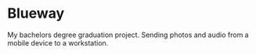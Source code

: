 # Blueway
My bachelors degree graduation project. Sending photos and audio from a mobile device to a workstation.
